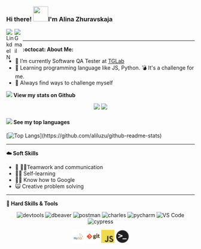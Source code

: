 ### Hi there! <img src="https://raw.githubusercontent.com/nixin72/nixin72/master/wave.gif" width="40" height="40" />I'm Alina Zhuravskaja
  
 <a target="_blank" href="https://www.linkedin.com/in/alinazhu0103/">
  <img align="left" alt="LinkdeIN" width="22px" src="https://cdn.jsdelivr.net/npm/simple-icons@v3/icons/linkedin.svg" />
</a>
<a target="_blank" href="mailto:alinazhuravskaja@gmail.com">
  <img align="left" alt="Gmail" width="22px" src="https://cdn.jsdelivr.net/npm/simple-icons@v3/icons/gmail.svg" />
</a>
</br>

---
 
**:octocat: About Me:**
 - :lady_beetle: I’m currently Software QA Tester at [TGLab](https://tglab.com/)
 - :rocket: Learning programming language like JS, Python. 💣 It's a challenge for me.  
 - 💫 Always find ways to challenge myself
  
**<img src="https://media.giphy.com/media/VgCDAzcKvsR6OM0uWg/giphy.gif" width="50"> View my stats on Github** 

<p align="center">
	<img width="48%" src="https://github-readme-stats.vercel.app/api?username=aliluzu&show_icons=true&theme=default" />
	<img width="48%" src="https://github-readme-streak-stats.herokuapp.com/?user=aliluzu&theme=default" />
</p>
 
#### <img src="https://media.giphy.com/media/VgCDAzcKvsR6OM0uWg/giphy.gif" width="50"> See my top languages

[![Top Langs](https://github-readme-stats.vercel.app/api/top-langs/?username=aliluzu&&theme=default&show_icons=true"")](https://github.com/aliluzu/github-readme-stats)

---
 
**☁️ Soft Skills**
- 🐒 🐒🐒Teamwork and communication
- :surfing_woman: Self-learning
- :male_detective: Know how to Google
- :scream_cat: Creative problem solving

---

**🔪 Hard Skills & Tools**
<div align="center">
  <img alt="devtools" width="35px" src="https://user-images.githubusercontent.com/89486551/143319750-2f729405-4b8a-4f73-8e16-b5c7780517fc.png" />
  <img alt="dbeaver" width="35px" src="https://user-images.githubusercontent.com/89486551/143319757-0bbd31ce-7860-447a-9571-504653849d0b.png" />
  <img alt="postman" width="35px" src="https://user-images.githubusercontent.com/2676579/34940598-17cc20f0-f9be-11e7-8c6d-f0190d502d64.png" />
  <img alt="charles" width="35px" src="https://user-images.githubusercontent.com/89486551/143319787-e5eb9aa4-5b57-454f-b903-64282274af76.png" />
  <img alt="pycharm" width="35px" src="https://user-images.githubusercontent.com/89486551/143319814-3645ca4a-c3cc-4958-aa5b-ff27b47d704c.png" />
  <img alt="VS Code" width="35px" src="https://upload.wikimedia.org/wikipedia/commons/thumb/9/9a/Visual_Studio_Code_1.35_icon.svg/2048px-Visual_Studio_Code_1.35_icon.svg.png" />
  <img alt="cypress" width="35px" src="https://miro.medium.com/max/728/0*JAWNOBEDxJLXxHUj.png" />
  
  <code><img height="35" src="https://raw.githubusercontent.com/github/explore/80688e429a7d4ef2fca1e82350fe8e3517d3494d/topics/mysql/mysql.png"></code>
  <code><img height="35" src="https://raw.githubusercontent.com/github/explore/80688e429a7d4ef2fca1e82350fe8e3517d3494d/topics/git/git.png"></code>
  <code><img height="35" src="https://raw.githubusercontent.com/github/explore/80688e429a7d4ef2fca1e82350fe8e3517d3494d/topics/javascript/javascript.png"></code>
  <code><img height="35" src="https://raw.githubusercontent.com/github/explore/80688e429a7d4ef2fca1e82350fe8e3517d3494d/topics/terminal/terminal.png"></code>
</div>
